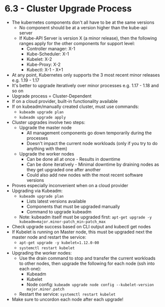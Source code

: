 # 6.3 - Cluster Upgrade Process

- The kubernetes components don't all have to be at the same versions
  - No component should be at a version higher than the kube-api server
  - If Kube-API Server is version X (a minor release), then the following ranges
apply for the other components for support level:
    - Controller manager: X-1
    - Kube-Scheduler: X-1
    - Kubelet: X-2
    - Kube-Proxy: X-2
    - Kubectl: X-1 - X+1
- At any point, Kubernetes only supports the 3 most recent minor releases e.g. 1.19 - 1.17
- It's better to upgrade iteratively over minor processes e.g. 1.17 - 1.18 and so on
- Upgrade process = Cluster-Dependent
- If on a cloud provider, built-in functionality available
- If on kubeadm/manually created cluster, must use commands:
  - `kubeadm upgrade plan`
  - `kubeadm upgrade apply`
- Cluster upgrades involve two steps:
  - Upgrade the master node
    - All management components go down temporarily during the processes
    - Doesn't impact the current node workloads (only if you try to do anything with them)
  - Upgrade the worker nodes
    - Can be done all at once - Results in downtime
    - Can be done iteratively - Minimal downtime by draining nodes as they
get upgraded one after another
    - Could also add new nodes with the most recent software versions
- Proves especially inconvenient when on a cloud provider
- Upgrading via Kubeadm:
  - `kubeadm upgrade plan`
    - Lists latest versions available
    - Components that must be upgraded manually
    - Command to upgrade kubeadm
  - Note: kubeadm itself must be upgraded first: `apt-get upgrade -y kubeadm=major.minor-patch_min-patch_max`
- Check upgrade success based on CLI output and kubectl get nodes
- If Kubelet is running on Master node, this must be upgraded next the master node
and restart the service:
  - `apt-get upgrade -y kubelet=1.12.0-00`
  - `systemctl restart kubelet`
- Upgrading the worker nodes:
  - Use the drain command to stop and transfer the current workloads to other
nodes, then upgrade the following for each node (ssh into each one):
    - Kubeadm
    - Kubelet
    - Node config: `kubeadm upgrade node config --kubelet-version major.minor.patch`
  - Restart the service: `systemctl restart kubelet`
- Make sure to uncordon each node after each upgrade!